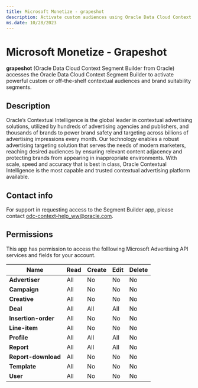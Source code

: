 ```yaml
---
title: Microsoft Monetize - grapeshot
description: Activate custom audiences using Oracle Data Cloud Context Segment Builder for precise brand targeting.
ms.date: 10/28/2023
---
```


# Microsoft Monetize - Grapeshot

**grapeshot** (Oracle Data Cloud Context Segment Builder from Oracle) accesses the Oracle Data Cloud Context Segment Builder to activate powerful custom or off-the-shelf contextual audiences and brand suitability segments.

## Description

Oracle’s Contextual Intelligence is the global leader in contextual advertising solutions, utilized by hundreds of advertising agencies and publishers, and thousands of brands to power brand safety and targeting across billions of advertising impressions every month. Our technology enables a robust advertising targeting solution that serves the needs of modern marketers, reaching desired audiences by ensuring relevant content adjacency and protecting brands from appearing in inappropriate environments. With scale, speed and accuracy that is best in class, Oracle Contextual Intelligence is the most capable and trusted contextual advertising platform available.

## Contact info

For support in requesting access to the Segment Builder app, please contact [odc-context-help_ww@oracle.com](mailto:odc-context-help_ww@oracle.com).

## Permissions

This app has permission to access the folllowing Microsoft Advertising API services and fields for your account.

| Name | Read | Create | Edit | Delete |
|--|--|--|--|--|
| **Advertiser** | All | No | No | No |
| **Campaign** | All | No | No | No |
| **Creative** | All | No | No | No |
| **Deal** | All | All | All | No |
| **Insertion-order** | All | No | No | No |
| **Line-item** | All | No | No | No |
| **Profile** | All | All | All | No |
| **Report** | All | All | All | No |
| **Report-download** | All | No | No | No |
| **Template** | All | No | No | No |
| **User** | All | No | No | No |
